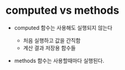 # computed vs methods

- computed 함수는 사용해도 실행되지 않는다
  - 처음 실행하고 값을 간직함
  - 계산 결과 저장용 함수들

- methods 함수는 사용할때마다 실행된다.
